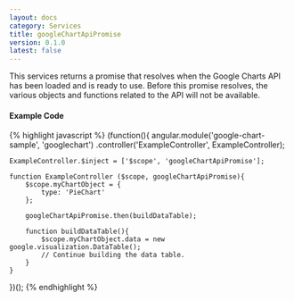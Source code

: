 ```yaml
---
layout: docs
category: Services
title: googleChartApiPromise
version: 0.1.0
latest: false
---
```


This services returns a promise that resolves when the Google Charts API has
been loaded and is ready to use. Before this promise resolves, the various
objects and functions related to the API will not be available.

#### Example Code
{% highlight javascript %}
(function(){
    angular.module('google-chart-sample', 'googlechart')
        .controller('ExampleController', ExampleController);

    ExampleController.$inject = ['$scope', 'googleChartApiPromise'];

    function ExampleController ($scope, googleChartApiPromise){
        $scope.myChartObject = {
            type: 'PieChart'
        };

        googleChartApiPromise.then(buildDataTable);

        function buildDataTable(){
            $scope.myChartObject.data = new google.visualization.DataTable();
            // Continue building the data table.
        }
    }
})();
{% endhighlight %}
